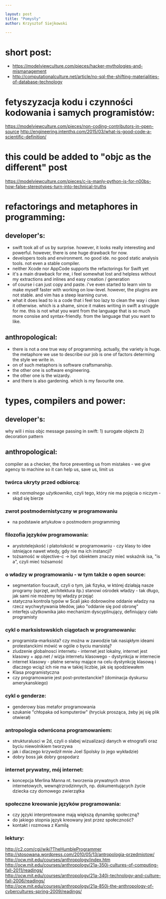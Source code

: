 ```yaml
---

layout: post
title: "Pomysły"
author: Krzysztof Siejkowski

---
```




[tc]: http://www.thoughtclusters.com/2009/07/the-problem-with-the-software-craftsmanship-concept/
[sk]: http://www.skorks.com/2009/07/in-defense-of-the-software-craftsmanship-concept/
[js]: http://www.joelonsoftware.com/articles/FogCreekMBACurriculum.html
[ch]: http://www.codinghorror.com/blog/2004/02/recommended-reading-for-developers.html
[np]: http://stackoverflow.com/questions/38210/what-non-programming-books-should-programmers-read?lq=1
[bs]: http://stackoverflow.com/questions/20564/what-constitutes-beautiful-code?lq=1




# short post:
* https://modelviewculture.com/pieces/hacker-mythologies-and-mismanagement
* http://computationalculture.net/article/no-sql-the-shifting-materialities-of-database-technology



# fetyszyzacja kodu i czynności kodowania i samych programistów:
https://modelviewculture.com/pieces/non-coding-contributors-in-open-source
http://engineering.intenthq.com/2015/03/what-is-good-code-a-scientific-definition/


# this could be added to "objc as the different" post
https://modelviewculture.com/pieces/c-is-manly-python-is-for-n00bs-how-false-stereotypes-turn-into-technical-truths




# refactorings and metaphores in programming:

## developer's:
* swift took all of us by surprise. however, it looks really interesting and powerful. however, there is one huge drawback for now.
* developers tools and environment. no good ide. no good static analysis tools. not even a stable compiler.
* neither Xcode nor AppCode supports the refactorings for Swift yet
* it's a main drawback for me, i feel somewhat lost and helpless without my extractions and inlines and easy creation / generation
* of course i can just copy and paste. i've even started to learn vim to make myself faster with working on low-level. however, the plugins are not stable. and vim has a steep learning curve.
* what it does lead to is a code that i feel too lazy to clean the way i clean it otherwise. which is a shame, since it makes writing in swift a struggle for me. this is not what you want from the language that is so much more consise and syntax-friendly. from the language that you want to like.

## anthropological:
* there is not a one true way of programming. actually, the variety is huge. the metaphore we use to describe our job is one of factors determing the style we write in.
* on of such metaphors is software craftsmanship.
* the other one is software engineering.
* the other one is the wizardy.
* and there is also gardening. which is my favourite one.

# types, compilers and power:

## developer's: 
why will i miss objc message passing in swift: 1) surogate objects 2) decoration pattern

## anthropological:
compiler as a checker, the force preventing us from mistakes - we give agency to machine so it can help us, save us, limit us








### twórca ukryty przed odbiorcą:  
* mit _normalnego użytkownika_, czyli tego, który nie ma pojęcia o niczym - skąd się bierze

### zwrot postmodernistyczny w programowaniu
* na podstawie artykułow o postmodern programming

### filozofia języków programowania:
* arystotelejskość i platońskość w programowaniu - czy klasy to idee istniejące nawet wtedy, gdy nie ma ich instancji?
* tożsamość w objective-c -> być obiektem znaczy mieć wskaźnik isa, "is a", czyli mieć tożsamość

### o władzy w programowaniu - w tym także o open source:   
* segmentation foucault, czyli o tym, jak fizyka, w której działają nasze programy (sprzęt, architektura itp.) stanowi ośrodek władzy - tak długo, jak sami nie możemy tej władzy przejąć   
* statyczna kontrola typów w Scali jako dobrowolne oddanie władzy na rzecz wychwytywania błedów, jako "oddanie się pod obronę"   
* interfejs użytkownika jako mechanizm dyscyplinujący, definiujący ciało programisty
   
### cykl o marksistowskich ciągotach w programowaniu:   
* programista-marksista? czy można w zawodzie tak nasiąkłym ideami protestanckimi mówić w ogóle o byciu marsistą?   
* zludzenie globalnosci internetu - internet jest lokalny, internet jest klasowy + app.net / wizja internetu klasowego - dystynkcja w internecie   
* internet klasowy - płatne serwisy mające na celu dystynkcję klasową i dlaczego wciąż ich nie ma w takiej liczbie, jak się spodziewałem
* Klasa programistyczna   
* czy programowanie jest post-protestanckie? (dominacja dyskursu amerykanskiego)   
   
### cykl o genderze:   
* genderowy bias metafor programowania   
* szukanie "chłopaka od komputerów" (hryciuk prosząca, żeby jej się plik otwierał)   
   
### antropologia odwrócona programowaniem:   
* strukturalusci w 2d, czyli o slabej wizualizacji danych w etnografii oraz byciu niewolnikiem tworzywa   
* jak i dlaczego krzywdził mnie Joel Spolsky (o jego wykładzie)   
* dobry boss jak dobry gospodarz     
    
### internet prywatny, mój internet:   
* koncepcja Merlina Manna nt. tworzenia prywatnych stron internetowych, wewnątrzrodzinnych, np. dokumentujących życie dziecka czy domowego zwierzątka      

### społeczne kreowanie języków programowania:   
* czy języki interpretowane mają większą dynamikę społeczną?    
* do jakiego stopnia język kreowany jest przez społeczność?    
* kontakt i rozmowa z Kamilą     
   
### lektury:     
http://c2.com/cgi/wiki?TheHumbleProgrammer     
http://stosowana.wordpress.com/2010/05/13/antropologia-przedmiotow/     
http://ocw.mit.edu/courses/anthropology/index.htm     
http://ocw.mit.edu/courses/anthropology/21a-350j-cultures-of-computing-fall-2011/readings/     
http://ocw.mit.edu/courses/anthropology/21a-340j-technology-and-culture-fall-2006/readings/     
http://ocw.mit.edu/courses/anthropology/21a-850j-the-anthropology-of-cybercultures-spring-2009/readings/     
